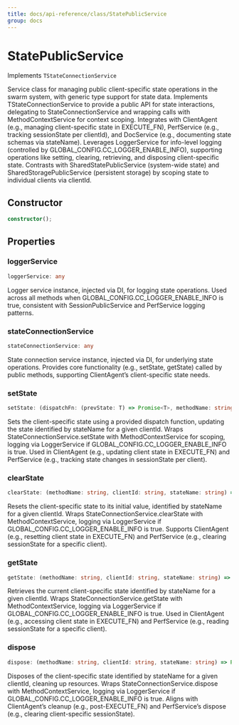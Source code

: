 ```yaml
---
title: docs/api-reference/class/StatePublicService
group: docs
---
```


# StatePublicService

Implements `TStateConnectionService`

Service class for managing public client-specific state operations in the swarm system, with generic type support for state data.
Implements TStateConnectionService to provide a public API for state interactions, delegating to StateConnectionService and wrapping calls with MethodContextService for context scoping.
Integrates with ClientAgent (e.g., managing client-specific state in EXECUTE_FN), PerfService (e.g., tracking sessionState per clientId), and DocService (e.g., documenting state schemas via stateName).
Leverages LoggerService for info-level logging (controlled by GLOBAL_CONFIG.CC_LOGGER_ENABLE_INFO), supporting operations like setting, clearing, retrieving, and disposing client-specific state.
Contrasts with SharedStatePublicService (system-wide state) and SharedStoragePublicService (persistent storage) by scoping state to individual clients via clientId.

## Constructor

```ts
constructor();
```

## Properties

### loggerService

```ts
loggerService: any
```

Logger service instance, injected via DI, for logging state operations.
Used across all methods when GLOBAL_CONFIG.CC_LOGGER_ENABLE_INFO is true, consistent with SessionPublicService and PerfService logging patterns.

### stateConnectionService

```ts
stateConnectionService: any
```

State connection service instance, injected via DI, for underlying state operations.
Provides core functionality (e.g., setState, getState) called by public methods, supporting ClientAgent’s client-specific state needs.

### setState

```ts
setState: (dispatchFn: (prevState: T) => Promise<T>, methodName: string, clientId: string, stateName: string) => Promise<T>
```

Sets the client-specific state using a provided dispatch function, updating the state identified by stateName for a given clientId.
Wraps StateConnectionService.setState with MethodContextService for scoping, logging via LoggerService if GLOBAL_CONFIG.CC_LOGGER_ENABLE_INFO is true.
Used in ClientAgent (e.g., updating client state in EXECUTE_FN) and PerfService (e.g., tracking state changes in sessionState per client).

### clearState

```ts
clearState: (methodName: string, clientId: string, stateName: string) => Promise<T>
```

Resets the client-specific state to its initial value, identified by stateName for a given clientId.
Wraps StateConnectionService.clearState with MethodContextService, logging via LoggerService if GLOBAL_CONFIG.CC_LOGGER_ENABLE_INFO is true.
Supports ClientAgent (e.g., resetting client state in EXECUTE_FN) and PerfService (e.g., clearing sessionState for a specific client).

### getState

```ts
getState: (methodName: string, clientId: string, stateName: string) => Promise<T>
```

Retrieves the current client-specific state identified by stateName for a given clientId.
Wraps StateConnectionService.getState with MethodContextService, logging via LoggerService if GLOBAL_CONFIG.CC_LOGGER_ENABLE_INFO is true.
Used in ClientAgent (e.g., accessing client state in EXECUTE_FN) and PerfService (e.g., reading sessionState for a specific client).

### dispose

```ts
dispose: (methodName: string, clientId: string, stateName: string) => Promise<void>
```

Disposes of the client-specific state identified by stateName for a given clientId, cleaning up resources.
Wraps StateConnectionService.dispose with MethodContextService, logging via LoggerService if GLOBAL_CONFIG.CC_LOGGER_ENABLE_INFO is true.
Aligns with ClientAgent’s cleanup (e.g., post-EXECUTE_FN) and PerfService’s dispose (e.g., clearing client-specific sessionState).
